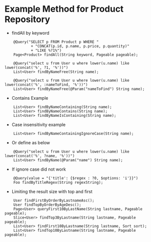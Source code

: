 # Example Method for Product Repository

- findAll by keyword
```
    @Query("SELECT p FROM Product p WHERE "
            + "CONCAT(p.id, p.name, p.price, p.quantity)"
            + "LIKE %?1%")
    Page<Product> findAll(String keyword, Pageable pageable);
```

```
    @Query("select u from User u where lower(u.name) like lower(concat('%', ?1, '%'))")
    List<User> findByNameFree(String name);
```

```
    @Query("select u from User u where lower(u.name) like lower(concat('%', :nameToFind, '%'))")
    List<User> findByNameFree(@Param("nameToFind") String name);
```

- Contains Example
```
    List<User> findByNameContaining(String name);
    List<User> findByNameContains(String name);
    List<User> findByNameIsContaining(String name);
```

- Case insensitivity example

```
    List<User> findByNameContainingIgnoreCase(String name);
```

- Or define as below

```
    @Query("select u from User u where lower(u.name) like lower(concat('%', ?name, '%'))")
    List<User> findByName(@Param("name") String name);
```

- If ignore case did not work

```
    @Query(value = "{'title': {$regex : ?0, $options: 'i'}}")
    Foo findByTitleRegex(String regexString);
```

- Limiting the result size with top and first

```
    User findFirstByOrderByLastnameAsc();
    User findTopByOrderByAgeDesc();
    Page<User> queryFirst10ByLastName(String lastname, Pageable pageable);
    Slice<User> findTop3ByLastname(String lastname, Pageable pageable);
    List<User> findFirst10ByLastname(String lastname, Sort sort);
    List<User> findTop10ByLastname(String lastname, Pageable pageable);
```
